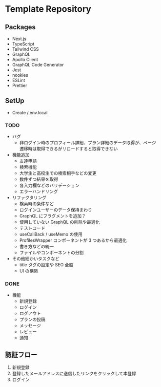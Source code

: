 # Template Repository

## Packages

- Next.js
- TypeScript
- Tailwind CSS
- GraphQL
- Apollo Client
- GraphQL Code Generator
- Jest
- nookies
- ESLint
- Prettier

## SetUp

- Create /.env.local

### TODO

- バグ
  - 非ログイン時のプロフィール詳細、プラン詳細のデータ取得が、ページ遷移時は取得できるがリロードすると取得できない
- 機能追加
  - 友達申請
  - 検索機能
  - 大学生と高校生での検索相手などの変更
  - 数件ずつ結果を取得
  - 各入力欄などのバリデーション
  - エラーハンドリング
- リファクタリング
  - 検索時の条件など
  - ログインユーザーのデータ保持まわり
  - GraphQL にフラグメントを追加？
  - 使用していない GraphQL の削除や最適化
  - テストコード
  - useCallBack / useMemo の使用
  - ProfilesWrapper コンポーネントが 3 つあるから最適化
  - 書き方などの統一
  - ファイルやコンポーネントの分割
- その他細かいタスクなど
  - title タグの設定や SEO 全般
  - UI の構築

### DONE

- 機能
  - 新規登録
  - ログイン
  - ログアウト
  - プランの投稿
  - メッセージ
  - レビュー
  - 通知

## 認証フロー

1. 新規登録
2. 登録したメールアドレスに送信したリンクをクリックして本登録
3. ログイン
